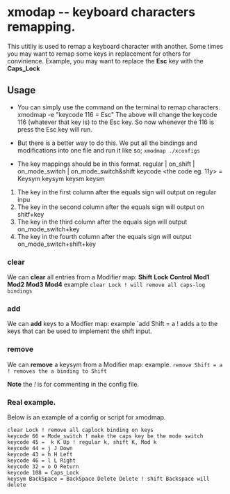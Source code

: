 # xmodap -- keyboard characters remapping.

This utitliy is used to remap a keyboard character with another.
Some times you may want to remap some keys in replacement for others
for convinience. Example, you may want to replace the **Esc** key with the **Caps_Lock**

## Usage
- You can simply use the command on the terminal to remap characters.
xmodmap -e "keycode 116 = Esc"
The above will change the keycode 116 (whatever that key is)  to the Esc key.
So now whenever the 116 is press the Esc key will run.

- But there is a better way to do this. We put all the bindings and modifications into
one file and run it like so; `xmodmap ./xconfigs`

- The key mappings should be in this format.
														regular | on_shift | on_mode_switch | on_mode_switch&shift
keycode <the code eg. 11y> = Keysym keysym keysm keysm

1. The key in the first column after the equals sign will output on regular inpu
1. The key in the second column after the equals sign will output on shitf+key
1. The key in the third column after the equals sign will output on_mode_switch+key
1. The key in the fourth column after the equals sign will output on_mode_switch+shift+key

### clear
We can **clear** all entries from a Modifier map: **Shift** **Lock** **Control** **Mod1** **Mod2** **Mod3** **Mod4**
example 
`clear Lock ! will remove all caps-log bindings`

### add
We can **add** keys to  a Modfier map: example 
`add Shift = a ! adds a to the keys that can be used to implement the shift input.

### remove
We can **remove** a keysym from a Modifier map: example.
`remove Shift = a ! removes the a binding to Shift`

**Note** the *!* is for commenting in the config file.

### Real example.
Below is an example of a config or script for xmodmap.

```
clear Lock ! remove all caplock binding on keys
keycode 66 = Mode_switch ! make the caps key be the mode switch
keycode 45 =  k K Up ! regular k, shift K, Mod k
keycode 44 = j J Down 
keycode 43 = h H Left
keycode 46 = l L Right
keycode 32 = o O Return
keycode 108 = Caps_Lock
keysym BackSpace = BackSpace Delete Delete ! shift Backspace will delete
```
